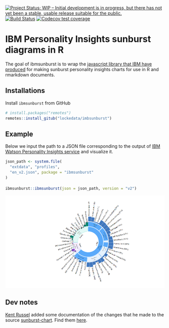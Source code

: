 
[![Project Status: WIP – Initial development is in progress, but there
has not yet been a stable, usable release suitable for the
public.](https://www.repostatus.org/badges/latest/wip.svg)](https://www.repostatus.org/#wip)
[![Build
Status](https://travis-ci.org/lockedata/ibmsunburst.svg?branch=master)](https://travis-ci.org/lockedata/ibmsunburst)
[![Codecov test
coverage](https://codecov.io/gh/lockedata/ibmsunburst/branch/master/graph/badge.svg)](https://codecov.io/gh/lockedata/ibmsunburst?branch=master)

# IBM Personality Insights sunburst diagrams in R

The goal of ibmsunburst is to wrap the [javascript library that IBM have
produced](https://github.com/personality-insights/sunburst-chart/) for
making sunburst personality insights charts for use in R and rmarkdown
documents.

## Installations

Install `ibmsunburst` from GitHub

``` r
# install.packages("remotes")
remotes::install_gitub("lockedata/imbsunburst")
```

## Example

Below we input the path to a JSON file corresponding to the output of
[IBM Watson Personality Insights
service](https://www.ibm.com/watson/services/personality-insights/) and
visualize it.

``` r
json_path <- system.file(
  "extdata", "profiles",
  "en_v2.json", package = "ibmsunburst"
)

ibmsunburst::ibmsunburst(json = json_path, version = "v2")
```

![](README_files/figure-gfm/sunburst-1.png)<!-- -->

## Dev notes

[Kent Russel](https://github.com/timelyportfolio) added some
documentation of the changes that he made to the source
[sunburst-chart](https://github.com/personality-insights/sunburst-chart).
Find them [here](inst/dev_notes.md).
